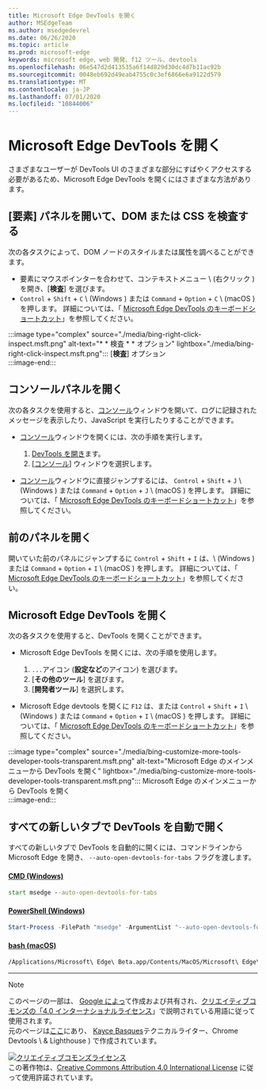 ```yaml
---
title: Microsoft Edge DevTools を開く
author: MSEdgeTeam
ms.author: msedgedevrel
ms.date: 06/26/2020
ms.topic: article
ms.prod: microsoft-edge
keywords: microsoft edge、web 開発、f12 ツール、devtools
ms.openlocfilehash: 06e547d2d413535a6f14d829d30dc4d7b11ac92b
ms.sourcegitcommit: 0048eb692d49eab4755c0c3ef6866e6a9122d579
ms.translationtype: MT
ms.contentlocale: ja-JP
ms.lasthandoff: 07/01/2020
ms.locfileid: "10844006"
---
```

<!-- Copyright Kayce Basques 

   Licensed under the Apache License, Version 2.0 (the "License");
   you may not use this file except in compliance with the License.
   You may obtain a copy of the License at

       https://www.apache.org/licenses/LICENSE-2.0

   Unless required by applicable law or agreed to in writing, software
   distributed under the License is distributed on an "AS IS" BASIS,
   WITHOUT WARRANTIES OR CONDITIONS OF ANY KIND, either express or implied.
   See the License for the specific language governing permissions and
   limitations under the License. -->

# Microsoft Edge DevTools を開く  

さまざまなユーザーが DevTools UI のさまざまな部分にすばやくアクセスする必要があるため、Microsoft Edge DevTools を開くにはさまざまな方法があります。  

## [要素] パネルを開いて、DOM または CSS を検査する  

次の各タスクによって、DOM ノードのスタイルまたは属性を調べることができます。

*   要素にマウスポインターを合わせて、コンテキストメニュー \ (右クリック \) を開き、[**検査**] を選びます。  
*   `Control` + `Shift` + `C` \ (Windows \) または `Command` + `Option` + `C` \ (macOS \) を押します。  詳細については、「 [Microsoft Edge DevTools のキーボードショートカット][DevToolsShortcuts]」を参照してください。  

:::image type="complex" source="./media/bing-right-click-inspect.msft.png" alt-text="* * 検査 * * オプション" lightbox="./media/bing-right-click-inspect.msft.png":::
   [**検査**] オプション  
:::image-end:::  

<!--See [Get Started With Viewing And Changing CSS][GetStartedCSS].  -->  

## コンソールパネルを開く  

次の各タスクを使用すると、[コンソール][DevToolsConsoleIndex]ウィンドウを開いて、ログに記録されたメッセージを表示したり、JavaScript を実行したりすることができます。  

*   [コンソール][DevToolsConsoleIndex]ウィンドウを開くには、次の手順を実行します。  
    
    1.  [DevTools を開き](#open-microsoft-edge-devtools)ます。  
    1.  [[コンソール][DevToolsConsoleIndex]] ウィンドウを選択します。  

*   [コンソール][DevToolsConsoleIndex]ウィンドウに直接ジャンプするには、 `Control` + `Shift` + `J` \ (Windows \) または `Command` + `Option` + `J` \ (macOS \) を押します。  詳細については、「 [Microsoft Edge DevTools のキーボードショートカット][DevToolsShortcuts]」を参照してください。  

<!--See [Get Started With The Console][ConsoleGetStarted].  -->

## 前のパネルを開く  

開いていた前のパネルにジャンプするに `Control` + `Shift` + `I` は、\ (Windows \) または `Command` + `Option` + `I` \ (macOS \) を押します。  詳細については、「 [Microsoft Edge DevTools のキーボードショートカット][DevToolsShortcuts]」を参照してください。  

## Microsoft Edge DevTools を開く  

次の各タスクを使用すると、DevTools を開くことができます。  

*   Microsoft Edge DevTools を開くには、次の手順を使用します。  
    
    1.  `...`アイコン (**設定など**のアイコン) を選びます。  
    1.  [**その他のツール**] を選びます。  
    1.  [**開発者ツール**] を選択します。  
    
*   Microsoft Edge devtools を開くに `F12` は、または `Control` + `Shift` + `I` \ (Windows \) または `Command` + `Option` + `I` \ (macOS \) を押します。  詳細については、「 [Microsoft Edge DevTools のキーボードショートカット][DevToolsShortcuts]」を参照してください。  

:::image type="complex" source="./media/bing-customize-more-tools-developer-tools-transparent.msft.png" alt-text="Microsoft Edge のメインメニューから DevTools を開く" lightbox="./media/bing-customize-more-tools-developer-tools-transparent.msft.png":::
   Microsoft Edge のメインメニューから DevTools を開く  
:::image-end:::  

## すべての新しいタブで DevTools を自動で開く  

すべての新しいタブで DevTools を自動的に開くには、コマンドラインから Microsoft Edge を開き、 `--auto-open-devtools-for-tabs` フラグを渡します。  

#### [CMD (Windows)](#tab/cmd-windows/)  

<a id="selenium-tools-install"></a>  

```cmd
start msedge --auto-open-devtools-for-tabs
```  

#### [PowerShell (Windows)](#tab/powershell-windows/)  

<a id="selenium-tools-install"></a>  

```powershell
Start-Process -FilePath "msedge" -ArgumentList "--auto-open-devtools-for-tabs"
```  

#### [bash (macOS)](#tab/bash-macos/)  

<a id="selenium-tools-install"></a>  

```bash
/Applications/Microsoft\ Edge\ Beta.app/Contents/MacOS/Microsoft\ Edge\ Beta --auto-open-devtools-for-tabs
```  

* * *  

<!-- links -->  

[DevToolsConsoleIndex]: ./console/index.md "本体の概要 |Microsoft ドキュメント"  
[DevtoolsShortcuts]: ./shortcuts.md "Microsoft Edge DevTools のキーボードショートカット-Microsoft ドキュメント"  

<!--[ConsoleGetStarted]: /microsoft-edge/devtools-guide-chromium/console/get-started ""  -->  
<!--[GetStartedCSS]: /microsoft-edge/devtools-guide-chromium/css "CSS"  -->

> [!NOTE]
> このページの一部は、 [Google によっ][GoogleSitePolicies]て作成および共有され、[クリエイティブコモンズの「4.0 インターナショナルライセンス][CCA4IL]」で説明されている用語に従って使用されます。  
> 元のページは[ここ](https://developers.google.com/web/tools/chrome-devtools/open)にあり、 [Kayce Basques][KayceBasques]テクニカルライター、Chrome Devtools \ & Lighthouse \) で作成されています。  

[![クリエイティブコモンズライセンス][CCby4Image]][CCA4IL]  
この著作物は、[Creative Commons Attribution 4.0 International License][CCA4IL] に従って使用許諾されています。  

[CCA4IL]: https://creativecommons.org/licenses/by/4.0  
[CCby4Image]: https://i.creativecommons.org/l/by/4.0/88x31.png  
[GoogleSitePolicies]: https://developers.google.com/terms/site-policies  
[KayceBasques]: https://developers.google.com/web/resources/contributors/kaycebasques  
